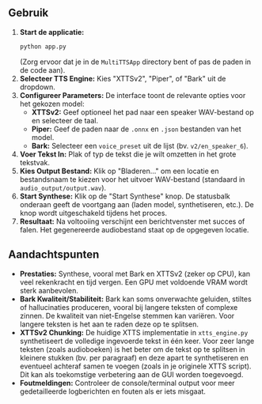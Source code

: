 ## Gebruik

1.  **Start de applicatie:**
    ```bash
    python app.py
    ```
    (Zorg ervoor dat je in de `MultiTTSApp` directory bent of pas de paden in de code aan).
2.  **Selecteer TTS Engine:** Kies "XTTSv2", "Piper", of "Bark" uit de dropdown.
3.  **Configureer Parameters:** De interface toont de relevante opties voor het gekozen model:
    *   **XTTSv2:** Geef optioneel het pad naar een speaker WAV-bestand op en selecteer de taal.
    *   **Piper:** Geef de paden naar de `.onnx` en `.json` bestanden van het model.
    *   **Bark:** Selecteer een `voice_preset` uit de lijst (bv. `v2/en_speaker_6`).
4.  **Voer Tekst In:** Plak of typ de tekst die je wilt omzetten in het grote tekstvak.
5.  **Kies Output Bestand:** Klik op "Bladeren..." om een locatie en bestandsnaam te kiezen voor het uitvoer WAV-bestand (standaard in `audio_output/output.wav`).
6.  **Start Synthese:** Klik op de "Start Synthese" knop. De statusbalk onderaan geeft de voortgang aan (laden model, synthetiseren, etc.). De knop wordt uitgeschakeld tijdens het proces.
7.  **Resultaat:** Na voltooiing verschijnt een berichtvenster met succes of falen. Het gegenereerde audiobestand staat op de opgegeven locatie.

## Aandachtspunten

*   **Prestaties:** Synthese, vooral met Bark en XTTSv2 (zeker op CPU), kan veel rekenkracht en tijd vergen. Een GPU met voldoende VRAM wordt sterk aanbevolen.
*   **Bark Kwaliteit/Stabiliteit:** Bark kan soms onverwachte geluiden, stiltes of hallucinaties produceren, vooral bij langere teksten of complexe zinnen. De kwaliteit van niet-Engelse stemmen kan variëren. Voor langere teksten is het aan te raden deze op te splitsen.
*   **XTTSv2 Chunking:** De huidige XTTS implementatie in `xtts_engine.py` synthetiseert de volledige ingevoerde tekst in één keer. Voor zeer lange teksten (zoals audioboeken) is het beter om de tekst op te splitsen in kleinere stukken (bv. per paragraaf) en deze apart te synthetiseren en eventueel achteraf samen te voegen (zoals in je originele XTTS script). Dit kan als toekomstige verbetering aan de GUI worden toegevoegd.
*   **Foutmeldingen:** Controleer de console/terminal output voor meer gedetailleerde logberichten en fouten als er iets misgaat.